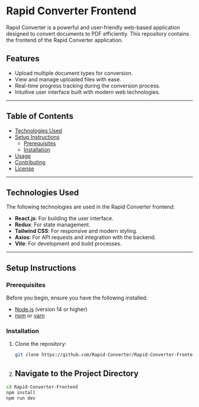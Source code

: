 # Rapid Converter Frontend

Rapid Converter is a powerful and user-friendly web-based application designed to convert documents to PDF efficiently. This repository contains the frontend of the Rapid Converter application.

## Features

- Upload multiple document types for conversion.
- View and manage uploaded files with ease.
- Real-time progress tracking during the conversion process.
- Intuitive user interface built with modern web technologies.

---

## Table of Contents

- [Technologies Used](#technologies-used)
- [Setup Instructions](#setup-instructions)
  - [Prerequisites](#prerequisites)
  - [Installation](#installation)
- [Usage](#usage)
- [Contributing](#contributing)
- [License](#license)

---

## Technologies Used

The following technologies are used in the Rapid Converter frontend:

- **React.js**: For building the user interface.
- **Redux**: For state management.
- **Tailwind CSS**: For responsive and modern styling.
- **Axios**: For API requests and integration with the backend.
- **Vite**: For development and build processes.

---

## Setup Instructions

### Prerequisites

Before you begin, ensure you have the following installed:

- [Node.js](https://nodejs.org/) (version 14 or higher)
- [npm](https://www.npmjs.com/) or [yarn](https://yarnpkg.com/)

### Installation

1. Clone the repository:

   ```bash
   git clone https://github.com/Rapid-Converter/Rapid-Converter-Frontend.git

   ```

2. ## Navigate to the Project Directory

```bash
cd Rapid-Converter-Frontend
npm install
npm run dev
```
